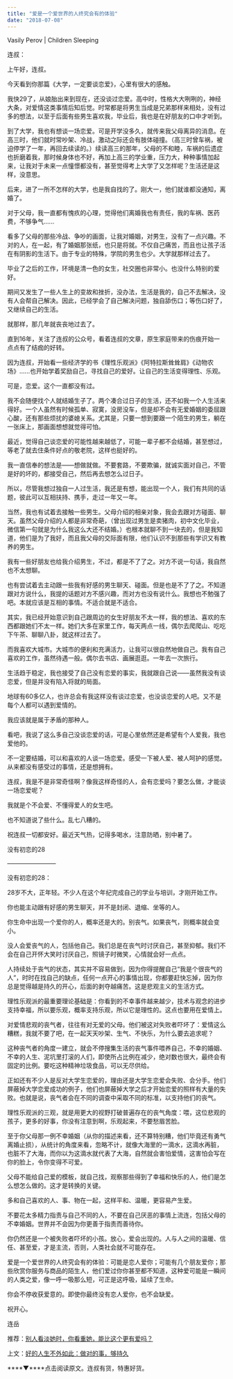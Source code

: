 ```yaml
---
title: "爱是一个爱世界的人终究会有的体验"
date: "2018-07-08"
---
```


Vasily Perov | Children Sleeping

连叔：

上午好，连叔。

今天看到你那篇《大学，一定要谈恋爱》，心里有很大的感触。

我快29了，从娘胎出来到现在，还没谈过恋爱。高中时，性格大大咧咧的，神经大条，对爱情这类事情后知后觉。时常都是将男生当成是兄弟那样来相处，没有过多的想法，以至于后面有些男生喜欢我，毕业后，我也是在好朋友的口中才听到。

到了大学，我也有想谈一场恋爱。可是开学没多久，就传来我父母离异的消息。在高三时，他们就时常吵架、冷战，激动之际还会有肢体碰撞。（高三时曾车祸，被迫停学了一年，再回去续读的。）续读高三的那年，父母的不和睦，车祸的后遗症也折磨着我，那时候身体也不好，再加上高三的学业重，压力大，种种事情加起来，让我对于未来一点憧憬都没有，甚至觉得考上大学了又怎样呢？生活还是这样，没意思。

后来，进了一所不怎样的大学，也是我自找的了。刚大一，他们就谁都没通知，离婚了。

对于父母，我一直都有愧疚的心理，觉得他们离婚我也有责任，我的车祸、医药费，不够争气......

看多了父母的那些冷战、争吵的画面，让我对婚姻，对男生，没有了一点兴趣。不对的人，在一起，有了婚姻那张纸，也只是将就。不仅自己痛苦，而且也让孩子活在有阴影的生活下。由于专业的特殊，学院的男生也少。大学就那样过去了。

毕业了之后的工作，环境是清一色的女生，社交圈也非常小。也没什么特别的爱好。

期间又发生了一些人生上的变故和挫折，没办法，生活是我的，自己不去解决，没有人会帮自己解决。因此，已经学会了自己解决问题，独自舔伤口；等伤口好了，又继续自己的生活。

就那样，那几年就丧丧地过去了。

直到16年，关注了连叔的公众号，看着连叔的文章，原生家庭带来的伤痕开始一点点有了结痂的好转。

因为连叔，开始看一些经济学的书《理性乐观派》《阿特拉斯耸耸肩》《动物农场》......也开始学着奖励自己，寻找自己的爱好。让自己的生活变得理性、乐观。

可是，恋爱。这个一直都没有过。

我不会随便找个人就结婚生子了。两个凑合过日子的生活，还不如我一个人生活来得好。一个人虽然有时候孤单、寂寞，没房没车，但是却不会有无爱婚姻的委屈跟心酸，还有那些烦扰的婆媳关系。尤其是，只要一想到要跟一个陌生的男生，躺在一张床上，那画面想想就觉得可怕。

最近，觉得自己谈恋爱的可能性越来越低了，可能一辈子都不会结婚，甚至想过，等老了就去住条件好点的敬老院，这样也挺好的。

我一直信奉的想法是——想做就做。不要套路，不要欺骗，就诚实面对自己，不管是好的坏的，都接受自己，然后再去想怎么过日子。

所以，尽管我想过独自一人过生活，我还是有想，能出现一个人，我们有共同的话题，彼此可以互相扶持、携手，走过一年又一年。

当然，我也有试着去接触一些男生。父母介绍的相亲对象，我会去跟对方碰面、聊天。虽然父母介绍的人都是非常奇葩，（曾出现过男生是卖猪肉，初中文化毕业，微信第一句就是为什么我这么大还不结婚。）也根本就聊不到一块去的，但是我知道，他们是为了我好，而且我父母的交际面有限，他们认识不到那些有学识又有教养的男生。

我有一些好朋友也给我介绍男生，不过，都是不了了之。对方不说一句话，我自然也不太想聊。

也有尝试着去主动跟一些我有好感的男生聊天、碰面。但是也是不了了之。不知道跟对方说什么，我提的话题对方不感兴趣，而对方也没有说什么。我想也不勉强了吧。本就应该是互相的事情。不适合就是不适合。

其实，我已经开始意识到自己跟周边的女生好朋友不太一样，我的想法、喜欢的东西都跟她们不太一样。她们大多在家里工作，每天两点一线，偶尔去爬爬山、吃吃下午茶、聊聊八卦，就这样过去了。

而我喜欢大城市。大城市的便利和充满活力，让我可以很自然地做自己。我有自己喜欢的工作，虽然待遇一般。偶尔去书店、画展逛逛。一年去一次旅行。

生活趋于稳定，我也接受了自己没有恋爱的事实，我就跟自己说——虽然我没有谈恋爱，但是并没有陷入将就的局面。

地球有60多亿人，也许总会有我这样没有谈过恋爱，也没谈恋爱的人吧。又不是每个人都可以遇到爱情的。

我应该就是属于矛盾的那种人。

看吧，我说了这么多自己没谈恋爱的话，可是心里依然还是希望有个人爱我，我也爱他的。

不一定要结婚，可以和喜欢的人谈一场恋爱。感受一下被人爱、被人呵护的感觉。从来都没有感受过的事情，还是想拥有。

连叔，我是不是非常奇怪啊？像我这样奇怪的人，会有恋爱吗？要怎么做，才能谈一场恋爱呢？

我就是个不会爱、不懂得爱人的女生吧。

也不知道说了些什么。乱七八糟的。

祝连叔一切都安好。最近天气热，记得多喝水，注意防晒，别中暑了。

没有初恋的28

————————

没有初恋的28：

28岁不大，正年轻。不少人在这个年纪完成自己的学业与培训，才刚开始工作。

你也能主动跟有好感的男生聊天，并不是封闭、退缩、坐等的人。

你生命中出现一个爱你的人，概率还是大的。别丧气。如果丧气，则概率就会变小。

没人会爱丧气的人，包括他自己。我们总是在丧气时讨厌自己，甚至抑郁。我们不会在自己开怀大笑时讨厌自己，照镜子时微笑，心情就会好一点点。

人持续处于丧气的状态，其实并不容易做到，因为你得提醒自己“我是个很丧气的人”，时时在找自己的缺点，任何一点开心的事情出现，你都要赶快忘掉，因为你总是觉得越是持久的开心，后面的剥夺越痛苦。这是悲观主义的生活方式。

理性乐观派的最重要理论基础是：你看到的不幸事件越来越少，技术与观念的进步支持幸福，所以要乐观，概率支持乐观，所以它是理性的。这点也要用在爱情上。

对爱情悲观的丧气者，往往有对无爱的父母。他们被这对失败者吓坏了：爱情这么糟糕，我就不要了吧，在一起天天吵架、生气、不快乐，为什么要去追求呢？

这种丧气者的角度一建立，就会不停搜集生活的丧气事件喂养自己，不幸的婚姻、不幸的人生、泥坑里打滚的人们，即使所占比例在减少，绝对数也很大，最终会有固定的比例。要吃这种精神垃圾食品，可以无尽供给。

正如还有不少人是反对大学生恋爱的，理由还是大学生恋爱会失败、会分手。他们屏蔽掉大学恋爱成功的例子，他们也屏蔽掉大学之后才开始恋爱的照样有大量的失败。也就是说，丧气者会在不同的调查中采取不同的标准，以支持他们的丧气。

理性乐观派的三观，就是用更大的视野打破普遍存在的丧气角度：喂，这位悲观的孩子，更多的好事，你没有注意到啊，乐观起来，不要愁眉苦脸。

至于你父母那一例不幸婚姻（从你的描述来看，还不算特别糟，他们毕竟还有勇气离婚止损），从统计的角度来看，忽略不计，就像大海里的一滴水，这滴水再脏，也脏不了大海，而你以为这滴水就代表了大海，自然就会害怕爱情，这害怕会写在你的脸上，令你变得不可爱。

父母不能给自己爱的模板，就自己找，观察那些得到了幸福和快乐的人，他们是怎么想怎么做的。这才是转换的关键。

多和自己喜欢的人、事、物在一起，这样平和、温暖，更容易产生爱。

不要花太多精力指责与自己不同的人，不要在自己厌恶的事情上流连，包括父母的不幸婚姻。世界并不会因为你更善于指责而善待你。

你仍然还是一个被失败者吓坏的小孩。放心，爱会出现的。人与人之间的温暖、信任、甚至爱，才是主流，否则，人类社会就不可能存在。

爱是一个爱世界的人终究会有的体验：可能是恋人爱你；可能有几个朋友爱你；那些欣赏你服务与商品的陌生人，他们爱过你你甚至都不知道，这种爱可能是一瞬间的人类之爱，像一呼一吸那么短，可正是这呼吸，延续了生命。

你会不停收获爱意的。即使你最终没有恋人爱你，也不会缺爱。

祝开心。

连岳

推荐：[别人看淡她时，你看重她，能比这个更有爱吗？](http://mp.weixin.qq.com/s?__biz=MjM5NDU0Mjk2MQ==&mid=2651628817&idx=1&sn=e21c289a2ea3397b8dcc6bbf0db1eacf&chksm=bd7e210f8a09a8198c7480c14d87e143cbb254fd957ddb0541a8107eb3dfebe03f0155cd48b6&scene=21#wechat_redirect)

上文：[好的人生不外如此：做对的事，够持久](http://mp.weixin.qq.com/s?__biz=MjM5NDU0Mjk2MQ==&mid=2651629000&idx=1&sn=1d77e75c20db9af903842b7e518da4b7&chksm=bd7e21d68a09a8c0b37efa43761b463a19e7891cc2d7419a72c5a0fb81759463d79633483e1e&scene=21#wechat_redirect)

****▼****点击阅读原文。连叔有货，特惠好货。
